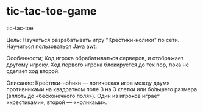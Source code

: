 # tic-tac-toe-game
tic-tac-toe

Цель: Научиться разрабатывать игру "Крестики-нолики" по сети. Научиться пользоваться Java awt. 

Особенности; Ход игрока обрабатываться серверов, и отображает другому игроку.
Ход первого игрока блокируется до тех пор, пока не сделает ход второй.   

Описание: Кре́стики-но́лики — логическая игра между двумя противниками на квадратном поле 3 на 3 клетки или бо́льшего размера (вплоть до «бесконечного поля»). Один из игроков играет «крестиками», второй — «ноликами».
